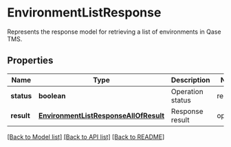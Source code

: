 # EnvironmentListResponse

Represents the response model for retrieving a list of environments in Qase TMS.

## Properties

Name | Type | Description | Notes
------------ | ------------- | ------------- | -------------
**status** | **boolean** | Operation status | required
**result** | [**EnvironmentListResponseAllOfResult**](EnvironmentListResponseAllOfResult.md) | Response result | optional

[[Back to Model list]](../README.md#documentation-for-models) [[Back to API list]](../README.md#documentation-for-api-endpoints) [[Back to README]](../README.md)
